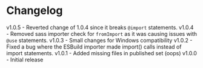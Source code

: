 
# Changelog

v1.0.5 - Reverted change of 1.0.4 since it breaks `@import` statements.
v1.0.4 - Removed sass importer check for `fromImport` as it was causing issues with `@use` statements.
v1.0.3 - Small changes for Windows compatibility
v1.0.2 - Fixed a bug where the ESBuild importer made import() calls instead of import statements.
v1.0.1 - Added missing files in published set (oops)
v1.0.0 - Initial release
